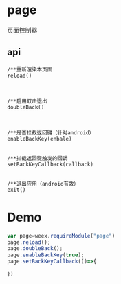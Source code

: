 # page

页面控制器

## api

```
/**重新渲染本页面
reload()



/**启用双击退出
doubleBack()



/**是否拦截返回键（针对android）
enableBackKey(enbale)


/**拦截返回键触发的回调
setBackKeyCallback(callback)


/**退出应用（android有效）
exit()
```

# Demo

```js
var page=weex.requireModule("page")
page.reload();
page.doubleBack();
page.enableBackKey(true);
page.setBackKeyCallback(()=>{

})
```



